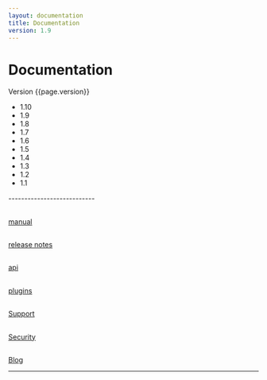 ```yaml
---
layout: documentation
title: Documentation
version: 1.9
---
```


# Documentation
<div class='bs-callout-info bs-callout'>
<div class='dropdown'>
	<a id='version' class='dropdown-toggle' data-toggle='dropdown'>Version {{page.version}} <span class="caret"></span></a>
	<ul class="dropdown-menu" role="menu" aria-labelledby="version">
		<li><a tabindex="-1">1.10</a></li>
		<li><a tabindex="-1">1.9</a></li>
		<li><a tabindex="-1">1.8</a></li>
		<li><a tabindex="-1">1.7</a></li>
		<li><a tabindex="-1">1.6</a></li>
		<li><a tabindex="-1">1.5</a></li>
		<li><a tabindex="-1">1.4</a></li>
		<li><a tabindex="-1">1.3</a></li>
		<li><a tabindex="-1">1.2</a></li>
		<li><a tabindex="-1">1.1</a></li>
	</ul>
</div>
</p>
</div>
---------------------------

<div class='row'>
  <div class='col-md-4 center'>
    <a id='manual-link' href="manuals/{{page.version}}/index.html" class="btn-doc btn">
      <h2 class='doc-icon'><i class="fa fa-newspaper-o"></i></h2>
      <p id='manual'>manual</p>
    </a>
  </div>
  <div class='col-md-4 center'>
		<a id='release-notes-link' href="manuals/{{page.version}}/index.html#Releasenotesfor{{page.version}}" class="btn-doc btn">
      <h2 class='doc-icon'><i class="fa fa-pencil"></i></h2>
      <p id='release-notes'>release notes</p>
    </a>
  </div>
  <div class='col-md-4 center'>
    <a id="api-ref-link" href="api/{{page.version}}/index.html" class="btn-doc btn">
      <h2 class='doc-icon'><i class="fa fa-terminal"></i></h2>
      <p id='api-ref'>api</p>
    </a>
  </div>
</div>
<div class='row'>
  <div class='col-md-4 center'>
		<a href='/plugins' class="btn-doc btn">
      <h2 class='doc-icon'><i class="fa fa-cubes"></i></h2>
      <p id='plugins'>plugins</p>
    </a>
  </div>
  <div class='col-md-4 center'>
    <a href="/support.html" class="btn-doc btn">
      <h2 class='doc-icon'><i class="fa fa-support"></i></h2>
      Support
    </a>
  </div>
  <div class='col-md-4 center'>
    <a href="/security.html" class="btn-doc btn">
      <h2 class='doc-icon'><i class="fa fa-lock"></i></h2>
      Security
    </a>
  </div>
</div>
<div class='row'>
  <div class='col-md-4 col-md-offset-4'>
    <a href="/blog" class="btn-doc btn">
      <h2 class='doc-icon'><i class="fa fa-rss"></i></h2>
      Blog
    </a>
  </div>
</div>
<hr/>
